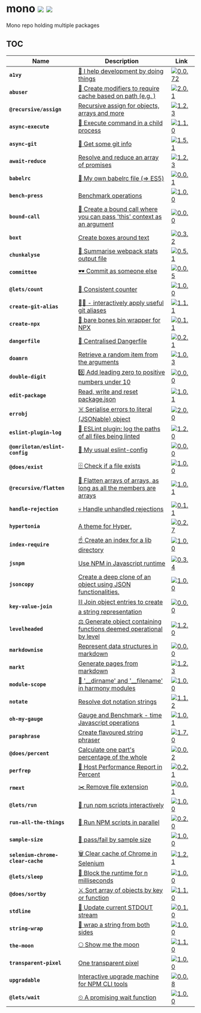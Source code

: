 # mono [![](https://circleci.com/gh/omrilotan/mono.svg?style=svg)](https://circleci.com/gh/omrilotan/workflows/mono) [![](https://img.shields.io/badge/-%F0%9F%93%8A-fff.svg)](https://circleci.com/build-insights/gh/omrilotan/mono/master)
Mono repo holding multiple packages

## TOC

| Name | Description | Link
| --- | --- | ---
| **`a1vy`** | [🤖 I help development by doing things](./packages/a1vy#readme) | [![0.0.72](https://img.shields.io/npm/v/a1vy.svg)](https://www.npmjs.com/package/a1vy)
| **`abuser`** | [🤕 Create modifiers to require cache based on path (e.g. )](./packages/abuser#readme) | [![2.0.1](https://img.shields.io/npm/v/abuser.svg)](https://www.npmjs.com/package/abuser)
| **`@recursive/assign`** | [Recursive assign for objects, arrays and more](./packages/assign#readme) | [![1.2.3](https://img.shields.io/npm/v/@recursive/assign.svg)](https://www.npmjs.com/package/@recursive/assign)
| **`async-execute`** | [🦅 Execute command in a child process](./packages/async-execute#readme) | [![1.1.0](https://img.shields.io/npm/v/async-execute.svg)](https://www.npmjs.com/package/async-execute)
| **`async-git`** | [👾 Get some git info](./packages/async-git#readme) | [![1.5.1](https://img.shields.io/npm/v/async-git.svg)](https://www.npmjs.com/package/async-git)
| **`await-reduce`** | [Resolve and reduce an array of promises](./packages/await-reduce#readme) | [![1.2.3](https://img.shields.io/npm/v/await-reduce.svg)](https://www.npmjs.com/package/await-reduce)
| **`babelrc`** | [🗼 My own babelrc file (=> ES5)](./packages/babelrc#readme) | [![0.0.1](https://img.shields.io/npm/v/babelrc.svg)](https://www.npmjs.com/package/babelrc)
| **`bench-press`** | [Benchmark operations](./packages/bench-press#readme) | [![1.0.0](https://img.shields.io/npm/v/bench-press.svg)](https://www.npmjs.com/package/bench-press)
| **`bound-call`** | [👔 Create a bound call where you can pass 'this' context as an argument](./packages/bound-call#readme) | [![0.0.0](https://img.shields.io/npm/v/bound-call.svg)](https://www.npmjs.com/package/bound-call)
| **`boxt`** | [Create boxes around text](./packages/boxt#readme) | [![0.3.2](https://img.shields.io/npm/v/boxt.svg)](https://www.npmjs.com/package/boxt)
| **`chunkalyse`** | [🍰 Summarise webpack stats output file](./packages/chunkalyse#readme) | [![0.5.1](https://img.shields.io/npm/v/chunkalyse.svg)](https://www.npmjs.com/package/chunkalyse)
| **`committee`** | [🕶 Commit as someone else](./packages/committee#readme) | [![0.0.5](https://img.shields.io/npm/v/committee.svg)](https://www.npmjs.com/package/committee)
| **`@lets/count`** | [🔢 Consistent counter](./packages/count#readme) | [![1.0.0](https://img.shields.io/npm/v/@lets/count.svg)](https://www.npmjs.com/package/@lets/count)
| **`create-git-alias`** | [👨🏻 - interactively apply useful git aliases](./packages/create-git-alias#readme) | [![1.1.1](https://img.shields.io/npm/v/create-git-alias.svg)](https://www.npmjs.com/package/create-git-alias)
| **`create-npx`** | [🔢 bare bones bin wrapper for NPX](./packages/create-npx#readme) | [![0.1.1](https://img.shields.io/npm/v/create-npx.svg)](https://www.npmjs.com/package/create-npx)
| **`dangerfile`** | [🚨 Centralised Dangerfile](./packages/dangerfile#readme) | [![0.2.1](https://img.shields.io/npm/v/dangerfile.svg)](https://www.npmjs.com/package/dangerfile)
| **`doamrn`** | [Retrieve a random item from the arguments](./packages/doamrn#readme) | [![1.0.3](https://img.shields.io/npm/v/doamrn.svg)](https://www.npmjs.com/package/doamrn)
| **`double-digit`** | [0️⃣ Add leading zero to positive numbers under 10](./packages/double-digit#readme) | [![0.0.0](https://img.shields.io/npm/v/double-digit.svg)](https://www.npmjs.com/package/double-digit)
| **`edit-package`** | [Read, write and reset package.json](./packages/edit-package#readme) | [![1.0.1](https://img.shields.io/npm/v/edit-package.svg)](https://www.npmjs.com/package/edit-package)
| **`errobj`** | [☠️ Serialise errors to literal (JSONable) object](./packages/errobj#readme) | [![2.0.0](https://img.shields.io/npm/v/errobj.svg)](https://www.npmjs.com/package/errobj)
| **`eslint-plugin-log`** | [👕 ESLint plugin: log the paths of all files being linted](./packages/eslint-plugin-log#readme) | [![1.2.0](https://img.shields.io/npm/v/eslint-plugin-log.svg)](https://www.npmjs.com/package/eslint-plugin-log)
| **`@omrilotan/eslint-config`** | [🔧 My usual eslint-config](./packages/eslintrc#readme) | [![0.0.0](https://img.shields.io/npm/v/@omrilotan/eslint-config.svg)](https://www.npmjs.com/package/@omrilotan/eslint-config)
| **`@does/exist`** | [🗄 Check if a file exists](./packages/exist#readme) | [![1.0.0](https://img.shields.io/npm/v/@does/exist.svg)](https://www.npmjs.com/package/@does/exist)
| **`@recursive/flatten`** | [🍳 Flatten arrays of arrays, as long as all the members are arrays](./packages/flatten#readme) | [![1.0.1](https://img.shields.io/npm/v/@recursive/flatten.svg)](https://www.npmjs.com/package/@recursive/flatten)
| **`handle-rejection`** | [💀 Handle unhandled rejections](./packages/handle-rejection#readme) | [![0.1.1](https://img.shields.io/npm/v/handle-rejection.svg)](https://www.npmjs.com/package/handle-rejection)
| **`hypertonia`** | [A theme for Hyper.](./packages/hypertonia#readme) | [![0.2.7](https://img.shields.io/npm/v/hypertonia.svg)](https://www.npmjs.com/package/hypertonia)
| **`index-require`** | [☝️ Create an index for a lib directory](./packages/index-require#readme) | [![1.0.0](https://img.shields.io/npm/v/index-require.svg)](https://www.npmjs.com/package/index-require)
| **`jsnpm`** | [Use NPM in Javascript runtime](./packages/jsnpm#readme) | [![0.3.4](https://img.shields.io/npm/v/jsnpm.svg)](https://www.npmjs.com/package/jsnpm)
| **`jsoncopy`** | [Create a deep clone of an object using JSON functionalities.](./packages/jsoncopy#readme) | [![1.0.0](https://img.shields.io/npm/v/jsoncopy.svg)](https://www.npmjs.com/package/jsoncopy)
| **`key-value-join`** | [⛓ Join object entries to create a string representation](./packages/key-value-join#readme) | [![0.0.0](https://img.shields.io/npm/v/key-value-join.svg)](https://www.npmjs.com/package/key-value-join)
| **`levelheaded`** | [⚖️ Generate object containing functions deemed operational by level](./packages/levelheaded#readme) | [![1.2.0](https://img.shields.io/npm/v/levelheaded.svg)](https://www.npmjs.com/package/levelheaded)
| **`markdownise`** | [Represent data structures in markdown](./packages/markdownise#readme) | [![0.0.0](https://img.shields.io/npm/v/markdownise.svg)](https://www.npmjs.com/package/markdownise)
| **`markt`** | [Generate pages from markdown](./packages/markt#readme) | [![1.2.3](https://img.shields.io/npm/v/markt.svg)](https://www.npmjs.com/package/markt)
| **`module-scope`** | [📍 '__dirname' and '__filename' in harmony modules](./packages/module-scope#readme) | [![1.0.0](https://img.shields.io/npm/v/module-scope.svg)](https://www.npmjs.com/package/module-scope)
| **`notate`** | [Resolve dot notation strings](./packages/notate#readme) | [![1.1.2](https://img.shields.io/npm/v/notate.svg)](https://www.npmjs.com/package/notate)
| **`oh-my-gauge`** | [Gauge and Benchmark - time Javascript operations](./packages/oh-my-gauge#readme) | [![1.0.1](https://img.shields.io/npm/v/oh-my-gauge.svg)](https://www.npmjs.com/package/oh-my-gauge)
| **`paraphrase`** | [Create flavoured string phraser](./packages/paraphrase#readme) | [![1.7.0](https://img.shields.io/npm/v/paraphrase.svg)](https://www.npmjs.com/package/paraphrase)
| **`@does/percent`** | [Calculate one part's percentage of the whole](./packages/percent#readme) | [![0.0.2](https://img.shields.io/npm/v/@does/percent.svg)](https://www.npmjs.com/package/@does/percent)
| **`perfrep`** | [🐎 Host Performance Report in Percent](./packages/perfrep#readme) | [![0.2.1](https://img.shields.io/npm/v/perfrep.svg)](https://www.npmjs.com/package/perfrep)
| **`rmext`** | [✂️ Remove file extension](./packages/rmext#readme) | [![0.0.1](https://img.shields.io/npm/v/rmext.svg)](https://www.npmjs.com/package/rmext)
| **`@lets/run`** | [👟 run npm scripts interactively](./packages/run#readme) | [![1.0.0](https://img.shields.io/npm/v/@lets/run.svg)](https://www.npmjs.com/package/@lets/run)
| **`run-all-the-things`** | [👟 Run NPM scripts in parallel](./packages/run-all-the-things#readme) | [![0.2.0](https://img.shields.io/npm/v/run-all-the-things.svg)](https://www.npmjs.com/package/run-all-the-things)
| **`sample-size`** | [🎲 pass/fail by sample size](./packages/sample-size#readme) | [![1.0.0](https://img.shields.io/npm/v/sample-size.svg)](https://www.npmjs.com/package/sample-size)
| **`selenium-chrome-clear-cache`** | [🗑 Clear cache of Chrome in Selenium](./packages/selenium-chrome-clear-cache#readme) | [![1.2.1](https://img.shields.io/npm/v/selenium-chrome-clear-cache.svg)](https://www.npmjs.com/package/selenium-chrome-clear-cache)
| **`@lets/sleep`** | [🛌 Block the runtime for n milliseconds](./packages/sleep#readme) | [![1.0.0](https://img.shields.io/npm/v/@lets/sleep.svg)](https://www.npmjs.com/package/@lets/sleep)
| **`@does/sortby`** | [⚔️ Sort array of objects by key or function](./packages/sortby#readme) | [![1.1.0](https://img.shields.io/npm/v/@does/sortby.svg)](https://www.npmjs.com/package/@does/sortby)
| **`stdline`** | [💬 Update current STDOUT stream](./packages/stdline#readme) | [![0.1.0](https://img.shields.io/npm/v/stdline.svg)](https://www.npmjs.com/package/stdline)
| **`string-wrap`** | [🥪 wrap a string from both sides](./packages/string-wrap#readme) | [![1.0.0](https://img.shields.io/npm/v/string-wrap.svg)](https://www.npmjs.com/package/string-wrap)
| **`the-moon`** | [🌕 Show me the moon](./packages/the-moon#readme) | [![1.1.0](https://img.shields.io/npm/v/the-moon.svg)](https://www.npmjs.com/package/the-moon)
| **`transparent-pixel`** | [One transparent pixel](./packages/transparent-pixel#readme) | [![1.0.0](https://img.shields.io/npm/v/transparent-pixel.svg)](https://www.npmjs.com/package/transparent-pixel)
| **`upgradable`** | [Interactive upgrade machine for NPM CLI tools](./packages/upgradable#readme) | [![0.0.8](https://img.shields.io/npm/v/upgradable.svg)](https://www.npmjs.com/package/upgradable)
| **`@lets/wait`** | [⏲ A promising wait function](./packages/wait#readme) | [![1.0.0](https://img.shields.io/npm/v/@lets/wait.svg)](https://www.npmjs.com/package/@lets/wait)
